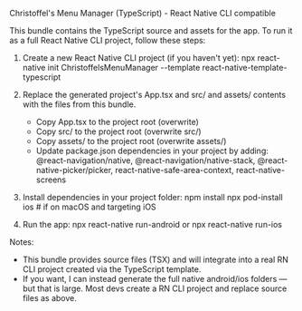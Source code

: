 Christoffel's Menu Manager (TypeScript) - React Native CLI compatible

This bundle contains the TypeScript source and assets for the app.
To run it as a full React Native CLI project, follow these steps:

1) Create a new React Native CLI project (if you haven't yet):
   npx react-native init ChristoffelsMenuManager --template react-native-template-typescript

2) Replace the generated project's App.tsx and src/ and assets/ contents with the files from this bundle.
   - Copy App.tsx to the project root (overwrite)
   - Copy src/ to the project root (overwrite src/)
   - Copy assets/ to the project root (overwrite assets/)
   - Update package.json dependencies in your project by adding:
     @react-navigation/native, @react-navigation/native-stack, @react-native-picker/picker, react-native-safe-area-context, react-native-screens

3) Install dependencies in your project folder:
   npm install
   npx pod-install ios   # if on macOS and targeting iOS

4) Run the app:
   npx react-native run-android
   or
   npx react-native run-ios

Notes:
- This bundle provides source files (TSX) and will integrate into a real RN CLI project created via the TypeScript template.
- If you want, I can instead generate the full native android/ios folders — but that is large. Most devs create a RN CLI project and replace source files as above.

